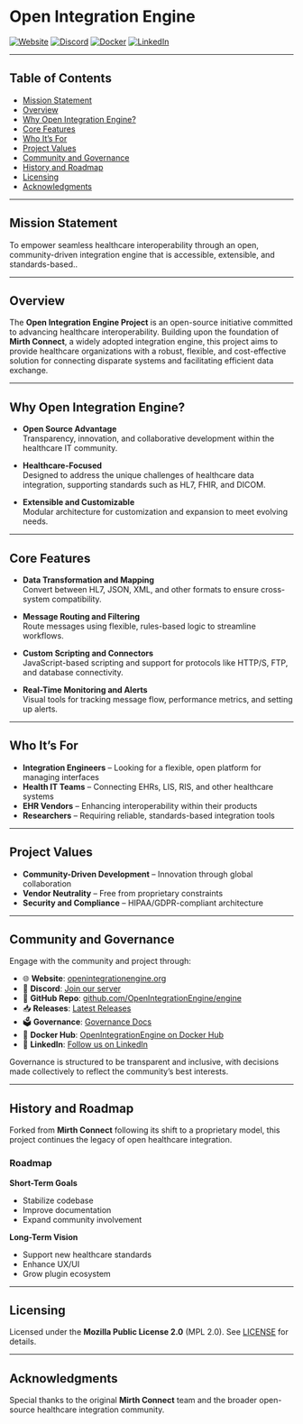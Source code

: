 # Open Integration Engine

[![Website](https://img.shields.io/badge/website-openintegrationengine.org-blue)](https://openintegrationengine.org)
[![Discord](https://img.shields.io/discord/943670759891554316?label=Join%20our%20Discord&logo=discord&style=flat)](https://discord.gg/azdehW2Zrx)
[![Docker](https://img.shields.io/badge/docker-openintegrationengine-blue?logo=docker&style=flat)](https://hub.docker.com/u/openintegrationengine)
[![LinkedIn](https://img.shields.io/badge/linkedin-follow-blue?logo=linkedin&style=flat)](https://www.linkedin.com/company/open-integration-engine)

---
## Table of Contents

- [Mission Statement](#mission-statement)
- [Overview](#overview)
- [Why Open Integration Engine?](#why-open-integration-engine)
- [Core Features](#core-features)
- [Who It’s For](#who-its-for)
- [Project Values](#project-values)
- [Community and Governance](#community-and-governance)
- [History and Roadmap](#history-and-roadmap)
- [Licensing](#licensing)
- [Acknowledgments](#acknowledgments)

---
## Mission Statement

To empower seamless healthcare interoperability through an open, community-driven integration engine that is accessible, extensible, and standards-based..

---

## Overview

The **Open Integration Engine Project** is an open-source initiative committed to advancing healthcare interoperability. Building upon the foundation of **Mirth Connect**, a widely adopted integration engine, this project aims to provide healthcare organizations with a robust, flexible, and cost-effective solution for connecting disparate systems and facilitating efficient data exchange.

---

## Why Open Integration Engine?

- **Open Source Advantage**  
  Transparency, innovation, and collaborative development within the healthcare IT community.

- **Healthcare-Focused**  
  Designed to address the unique challenges of healthcare data integration, supporting standards such as HL7, FHIR, and DICOM.

- **Extensible and Customizable**  
  Modular architecture for customization and expansion to meet evolving needs.

---

## Core Features

- **Data Transformation and Mapping**  
  Convert between HL7, JSON, XML, and other formats to ensure cross-system compatibility.

- **Message Routing and Filtering**  
  Route messages using flexible, rules-based logic to streamline workflows.

- **Custom Scripting and Connectors**  
  JavaScript-based scripting and support for protocols like HTTP/S, FTP, and database connectivity.

- **Real-Time Monitoring and Alerts**  
  Visual tools for tracking message flow, performance metrics, and setting up alerts.

---

## Who It’s For

- **Integration Engineers** – Looking for a flexible, open platform for managing interfaces  
- **Health IT Teams** – Connecting EHRs, LIS, RIS, and other healthcare systems  
- **EHR Vendors** – Enhancing interoperability within their products  
- **Researchers** – Requiring reliable, standards-based integration tools

---

## Project Values

- **Community-Driven Development** – Innovation through global collaboration  
- **Vendor Neutrality** – Free from proprietary constraints  
- **Security and Compliance** – HIPAA/GDPR-compliant architecture

---

## Community and Governance

Engage with the community and project through:

- 🌐 **Website**: [openintegrationengine.org](https://openintegrationengine.org)  
- 💬 **Discord**: [Join our server](https://discord.gg/azdehW2Zrx)  
- 📂 **GitHub Repo**: [github.com/OpenIntegrationEngine/engine](https://github.com/OpenIntegrationEngine/engine)  
- 📥 **Releases**: [Latest Releases](https://github.com/OpenIntegrationEngine/engine/releases)  
- 🗳️ **Governance**: [Governance Docs](https://github.com/OpenIntegrationEngine/governance)  
- 🐳 **Docker Hub**: [OpenIntegrationEngine on Docker Hub](https://hub.docker.com/u/openintegrationengine)
- 🔗 **LinkedIn**: [Follow us on LinkedIn](https://www.linkedin.com/company/open-integration-engine)

Governance is structured to be transparent and inclusive, with decisions made collectively to reflect the community’s best interests.

---

## History and Roadmap

Forked from **Mirth Connect** following its shift to a proprietary model, this project continues the legacy of open healthcare integration.

### Roadmap

**Short-Term Goals**
- Stabilize codebase  
- Improve documentation  
- Expand community involvement

**Long-Term Vision**
- Support new healthcare standards  
- Enhance UX/UI  
- Grow plugin ecosystem

---

## Licensing

Licensed under the **Mozilla Public License 2.0** (MPL 2.0). See [LICENSE](./LICENSE) for details.

---

## Acknowledgments

Special thanks to the original **Mirth Connect** team and the broader open-source healthcare integration community.

